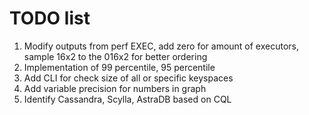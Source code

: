  # TODO list
 
1. Modify outputs from perf EXEC, add zero for amount of executors, sample
  16x2 to the 016x2 for better ordering 
3. Implementation of 99 percentile, 95 percentile
7. Add CLI for check size of all or specific keyspaces
8. Add variable precision for numbers in graph
9. Identify Cassandra, Scylla, AstraDB based on CQL
